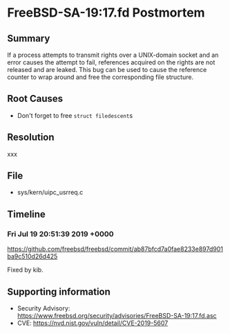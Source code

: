 # FreeBSD-SA-19:17.fd Postmortem

## Summary

If a process attempts to transmit rights over a UNIX-domain socket and an error causes the attempt to fail, references acquired on the rights are not released and are leaked.  This bug can be used to cause the reference counter to wrap around and free the corresponding file structure.

## Root Causes

* Don't forget to free `struct filedescent`s

## Resolution

xxx

## File

* sys/kern/uipc_usrreq.c

## Timeline

### Fri Jul 19 20:51:39 2019 +0000

https://github.com/freebsd/freebsd/commit/ab87bfcd7a0fae8233e897d901ba9c510d26d425

Fixed by kib.

## Supporting information

* Security Advisory: https://www.freebsd.org/security/advisories/FreeBSD-SA-19:17.fd.asc
* CVE: https://nvd.nist.gov/vuln/detail/CVE-2019-5607
